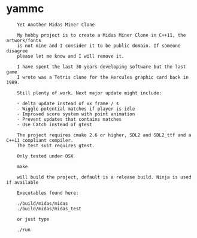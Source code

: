 # yammc

        Yet Another Midas Miner Clone

        My hobby project is to create a Midas Miner Clone in C++11, the artwork/fonts
        is not mine and I consider it to be public domain. If someone disagree
        please let me know and I will remove it.

        I have spent the last 30 years developing software but the last game
        I wrote was a Tetris clone for the Hercules graphic card back in 1989.

        Still plenty of work. Next major update might include:

        - delta update instead of xx frame / s
        - Wiggle potential matches if player is idle
        - Improved score system with point animation
        - Prevent updates that contains matches
        - Use Catch instead of gtest

        The project requires cmake 2.6 or higher, SDL2 and SDL2_ttf and a C++11 compliant compiler.
        The test suit requires gtest.

        Only tested under OSX

        make

        will build the project, default is a release build. Ninja is used if available

        Executables found here:

        ./build/midas/midas
        ./build/midas/midas_test

        or just type

        ./run
